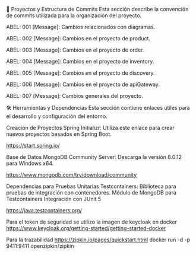 🚀 Proyectos y Estructura de Commits
Esta sección describe la convención de commits utilizada para la organización del proyecto.

ABEL: 001 [Message]: Cambios relacionados con diagramas.

ABEL: 002 [Message]: Cambios en el proyecto de product.

ABEL: 003 [Message]: Cambios en el proyecto de order.

ABEL: 004 [Message]: Cambios en el proyecto de inventory.

ABEL: 005 [Message]: Cambios en el proyecto de discovery.

ABEL: 006 [Message]: Cambios en el proyecto de apiGateway.

ABEL: 007 [Message]: Cambios generales del proyecto.

🛠️ Herramientas y Dependencias
Esta sección contiene enlaces útiles para el desarrollo y configuración del entorno.

Creación de Proyectos
Spring Initializr: Utiliza este enlace para crear nuevos proyectos basados en Spring Boot.

https://start.spring.io/

Base de Datos
MongoDB Community Server: Descarga la versión 8.0.12 para Windows x64.

https://www.mongodb.com/try/download/community

Dependencias para Pruebas Unitarias
Testcontainers: Biblioteca para pruebas de integración con contenedores.
Módulo de MongoDB para Testcontainers
Integración con JUnit 5

https://java.testcontainers.org/


Para el token de seguridad se utilizo la imagen de keycloak en docker
https://www.keycloak.org/getting-started/getting-started-docker


Para la trazabilidad
https://zipkin.io/pages/quickstart.html
docker run -d -p 9411:9411 openzipkin/zipkin
